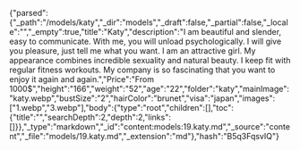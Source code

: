 {"parsed":{"_path":"/models/katy","_dir":"models","_draft":false,"_partial":false,"_locale":"","_empty":true,"title":"Katy","description":"I am beautiful and slender, easy to communicate. With me, you will unload psychologically. I will give you pleasure, just tell me what you want. I am an attractive girl. My appearance combines incredible sexuality and natural beauty. I keep fit with regular fitness workouts. My company is so fascinating that you want to enjoy it again and again.","Price":"From 1000$","height":"166","weight":"52","age":"22","folder":"katy","mainImage":"katy.webp","bustSize":"2","hairColor":"brunet","visa":"japan","images":["1.webp","3.webp"],"body":{"type":"root","children":[],"toc":{"title":"","searchDepth":2,"depth":2,"links":[]}},"_type":"markdown","_id":"content:models:19.katy.md","_source":"content","_file":"models/19.katy.md","_extension":"md"},"hash":"B5q3FqsvIQ"}
